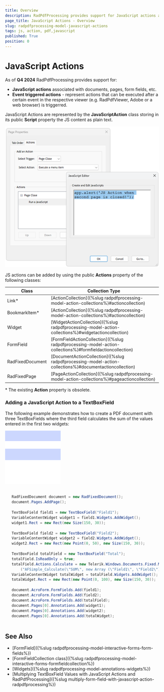 ```yaml
---
title: Overview 
description: RadPdfProcessing provides support for JavaScript actions and trigger events.
page_title: JavaScript Actions - Overview  
slug: radpdfprocessing-model-javascript-actions 
tags: js, action, pdf,javascript
published: True
position: 0
---
```


# JavaScript Actions  

As of **Q4 2024** RadPdfProcessing provides support for:

*  **JavaScript actions** associated with documents, pages, form fields, etc.
*  **Event triggered actions** - represent actions that can be executed after a certain event in the respective viewer (e.g. RadPdfViewer, Adobe or a web browser) is triggerred.

JavaScript Actions are represented by the **JavaScriptAction** class storing in its public **Script** property the JS content as plain text. 

![PdfProcessing JS Actions Overview](images/js-action-overview.png)  

JS actions can be added by using the public **Actions** property of the following classes: 

|Class|Collection Type|
|----|----|
|Link*|[ActionCollection]({%slug radpdfprocessing-model-action-collections%}#actioncollection)| 
|BookmarkItem*|[ActionCollection]({%slug radpdfprocessing-model-action-collections%}#actioncollection)|
|Widget|[WidgetActionCollection]({%slug radpdfprocessing-model-action-collections%}#widgetactioncollection)| 
|FormField|[FormFieldActionCollection]({%slug radpdfprocessing-model-action-collections%}#formfieldactioncollection)|
|RadFixedDocument|[DocumentActionCollection]({%slug radpdfprocessing-model-action-collections%}#documentactioncollection)| 
|RadFixedPage|[PageActionCollection]({%slug radpdfprocessing-model-action-collections%}#pageactioncollection)|

\* The existing **Action** property is obsolete. 

### Adding a JavaScript Action to a TextBoxField

The following example demonstrates how to create a PDF document with three TextBoxFields where the third field calculates the sum of the values entered in the first two widgets:

![JS Action Sum FormField](images/js-action-sum-form-field.gif)   

```csharp

   RadFixedDocument document = new RadFixedDocument();
   document.Pages.AddPage();

   TextBoxField field1 = new TextBoxField("Field1");
   VariableContentWidget widget1 = field1.Widgets.AddWidget();
   widget1.Rect = new Rect(new Size(150, 30));

   TextBoxField field2 = new TextBoxField("Field2");
   VariableContentWidget widget2 = field2.Widgets.AddWidget();
   widget2.Rect = new Rect(new Point(0, 50), new Size(150, 30));

   TextBoxField totalField = new TextBoxField("Total");
   totalField.IsReadOnly = true;
   totalField.Actions.Calculate = new Telerik.Windows.Documents.Fixed.Model.Actions.JavaScriptAction
       ("AFSimple_Calculate(\"SUM\", new Array (\"Field1\", \"Field2\"));");
   VariableContentWidget totalWidget = totalField.Widgets.AddWidget();
   totalWidget.Rect = new Rect(new Point(0, 100), new Size(150, 30));

   document.AcroForm.FormFields.Add(field1);
   document.AcroForm.FormFields.Add(field2);
   document.AcroForm.FormFields.Add(totalField);
   document.Pages[0].Annotations.Add(widget1);
   document.Pages[0].Annotations.Add(widget2);
   document.Pages[0].Annotations.Add(totalWidget);
	 
```
 

## See Also

* [FormField]({%slug radpdfprocessing-model-interactive-forms-form-fields%})
* [FormFieldCollection class]({%slug radpdfprocessing-model-interactive-forms-formfieldcollection%})
* [Widgets]({%slug radpdfprocessing-model-annotations-widgets%}) 
* [Multiplying TextBoxField Values with JavaScript Actions and RadPdfProcessing]({%slug multiply-form-field-with-javascript-action-radpdfprocessing%})
